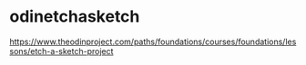 # odinetchasketch
https://www.theodinproject.com/paths/foundations/courses/foundations/lessons/etch-a-sketch-project
